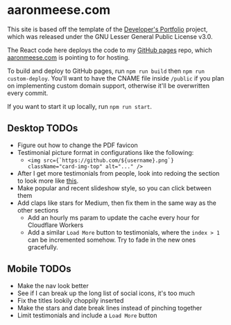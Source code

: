 # aaronmeese.com

This site is based off the template of the [Developer's Portfolio](https://github.com/hashirshoaeb/home)
project, which was released under the GNU Lesser General Public License v3.0.

The React code here deploys the code to my [GitHub pages](https://ajmeese7.github.io) repo,
which [aaronmeese.com](https://aaronmeese.com) is pointing to for hosting.

To build and deploy to GitHub pages, run `npm run build` then `npm run custom-deploy`. You'll want
to have the CNAME file inside `/public` if you plan on implementing custom domain support, otherwise
it'll be overwritten every commit.

If you want to start it up locally, run `npm run start`.

## Desktop TODOs

- Figure out how to change the PDF favicon
- Testimonial picture format in configurations like the following:
  - `` <img src={`https://github.com/${username}.png`} className="card-img-top" alt="..." /> ``
- After I get more testimonials from people, look into redoing the section to
  look more like [this](https://launchschool.com/results).
- Make popular and recent slideshow style, so you can click between them
- Add claps like stars for Medium, then fix them in the same way as the other sections
  - Add an hourly ms param to update the cache every hour for Cloudflare Workers
  - Add a similar `Load More` button to testimonials, where the `index > 1` can be
    incremented somehow. Try to fade in the new ones gracefully.

## Mobile TODOs

- Make the nav look better
- See if I can break up the long list of social icons, it's too much
- Fix the titles lookily choppily inserted
- Make the stars and date break lines instead of pinching together
- Limit testimonials and include a `Load More` button
